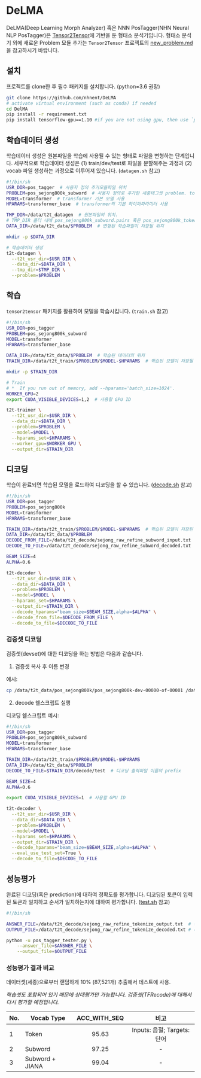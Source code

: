 # DeLMA

DeLMA(Deep Learning Morph Analyzer) 혹은 NNN PosTagger(NHN Neural NLP PosTagger)은 [Tensor2Tensor](https://github.com/tensorflow/tensor2tensor)에 기반을 둔 형태소 분석기입니다.
형태소 분석기 외에 새로운 Problem 모듈 추가는 `Tensor2Tensor` 프로젝트의 [new_problem.md](https://github.com/tensorflow/tensor2tensor/blob/master/docs/new_problem.md)을 참고하시기 바랍니다.

## 설치

프로젝트를 clone한 후 필수 패키지를 설치합니다. (python=3.6 권장)

```bash
git clone https://github.com/nhnent/DeLMA
# activate virtual environment (such as conda) if needed
cd DelMA
pip install -r requirement.txt
pip install tensorflow-gpu==1.10 #if you are not using gpu, then use `pip install tensorflow`
```

## 학습데이터 생성

학습데이터 생성은 원본파일을 학습에 사용될 수 있는 형태로 파일을 변형하는 단계입니다.
세부적으로 학습데이터 생성은 (1) train/dev/test로 파일을 분할해주는 과정과 (2) vocab 파일 생성하는 과정으로 이루어져 있습니다.
(`datagen.sh` 참고)

```bash
#!/bin/sh
USR_DIR=pos_tagger  # 사용자 정의 추가모듈파일 위치
PROBLEM=pos_sejong800k_subword  # 사용자 정의로 추가한 세종태그셋 problem. token(음절)방식을 사용할 경우 pos_sejong800k_token을 사용해야 함
MODEL=transformer  # transformer 기본 모델 사용
HPARAMS=transformer_base  # transformer의 기본 하이퍼파라미터 사용

TMP_DIR=/data/t2t_datagen  # 원본파일의 위치.
# TMP_DIR 폴더 내에 pos_sejong800k_subword.pairs 혹은 pos_sejong800k_token.pairs이라는 이름으로 학습파일이 존재애햐 함
DATA_DIR=/data/t2t_data/$PROBLEM  # 변형된 학습파일이 저장될 위치

mkdir -p $DATA_DIR

# 학습데이터 생성
t2t-datagen \
  --t2t_usr_dir=$USR_DIR \
  --data_dir=$DATA_DIR \
  --tmp_dir=$TMP_DIR \
  --problem=$PROBLEM
```

## 학습

`tensor2tensor` 패키지를 활용하여 모델을 학습시킵니다.
(`train.sh` 참고)

```bash
#!/bin/sh
USR_DIR=pos_tagger
PROBLEM=pos_sejong800k_subword
MODEL=transformer
HPARAMS=transformer_base

DATA_DIR=/data/t2t_data/$PROBLEM  # 학습된 데이터의 위치
TRAIN_DIR=/data/t2t_train/$PROBLEM/$MODEL-$HPARAMS  # 학습된 모델이 저장될 위치

mkdir -p $TRAIN_DIR

# Train
# *  If you run out of memory, add --hparams='batch_size=1024'.
WORKER_GPU=2
export CUDA_VISIBLE_DEVICES=1,2  # 사용할 GPU ID

t2t-trainer \
  --t2t_usr_dir=$USR_DIR \
  --data_dir=$DATA_DIR \
  --problem=$PROBLEM \
  --model=$MODEL \
  --hparams_set=$HPARAMS \
  --worker_gpu=$WORKER_GPU \
  --output_dir=$TRAIN_DIR
```

## 디코딩

학습이 완료되면 학습된 모델을 로드하여 디코딩을 할 수 있습니다.
([decode.sh](https://github.com/nhnent/DeLMA/blob/dev/decode.sh) 참고)

```bash
#!/bin/sh
USR_DIR=pos_tagger
PROBLEM=pos_sejong800k
MODEL=transformer
HPARAMS=transformer_base

TRAIN_DIR=/data/t2t_train/$PROBLEM/$MODEL-$HPARAMS  # 학습된 모델이 저장된 경로
DATA_DIR=/data/t2t_data/$PROBLEM
DECODE_FROM_FILE=/data/t2t_decode/sejong_raw_refine_subword_input.txt  # 디코딩을 위한 입력 파일
DECODE_TO_FILE=/data/t2t_decode/sejong_raw_refine_subword_decoded.txt  # 디코딩 결과를 출력할 파일

BEAM_SIZE=4
ALPHA=0.6

t2t-decoder \
  --t2t_usr_dir=$USR_DIR \
  --data_dir=$DATA_DIR \
  --problem=$PROBLEM \
  --model=$MODEL \
  --hparams_set=$HPARAMS \
  --output_dir=$TRAIN_DIR \
  --decode_hparams="beam_size=$BEAM_SIZE,alpha=$ALPHA" \
  --decode_from_file=$DECODE_FROM_FILE \
  --decode_to_file=$DECODE_TO_FILE
 ```

### 검증셋 디코딩

검증셋(devset)에 대한 디코딩을 하는 방법은 다음과 같습니다.

1. 검증셋 복사 후 이름 변경

예시:

```bash
cp /data/t2t_data/pos_sejong800k/pos_sejong800k-dev-00000-of-00001 /data/t2t_data/pos_sejong800k/pos_sejong800k-test-00000-of-00001
```

2. decode 쉘스크립트 실행

디코딩 쉘스크립트 예시:

```bash
#!/bin/sh
USR_DIR=pos_tagger
PROBLEM=pos_sejong800k_subword
MODEL=transformer
HPARAMS=transformer_base

TRAIN_DIR=/data/t2t_train/$PROBLEM/$MODEL-$HPARAMS
DATA_DIR=/data/t2t_data/$PROBLEM
DECODE_TO_FILE=$TRAIN_DIR/decode/test  # 디코딩 출력파일 이름의 prefix

BEAM_SIZE=4
ALPHA=0.6

export CUDA_VISIBLE_DEVICES=1  # 사용할 GPU ID

t2t-decoder \
  --t2t_usr_dir=$USR_DIR \
  --data_dir=$DATA_DIR \
  --problem=$PROBLEM \
  --model=$MODEL \
  --hparams_set=$HPARAMS \
  --output_dir=$TRAIN_DIR \
  --decode_hparams="beam_size=$BEAM_SIZE,alpha=$ALPHA" \
  --eval_use_test_set=True \
  --decode_to_file=$DECODE_TO_FILE
```

## 성능평가

완료된 디코딩(혹은 prediction)에 대하여 정확도를 평가합니다.
디코딩된 토큰이 입력된 토큰과 일치하고 순서가 일치하는지에 대하여 평가합니다.
([test.sh](https://github.com/nhnent/DeLMA/blob/dev/test.sh) 참고)

```bash
#!/bin/sh

ANSWER_FILE=/data/t2t_decode/sejong_raw_refine_tokenize_output.txt  # 정답파일
OUTPUT_FILE=/data/t2t_decode/sejong_raw_refine_tokenize_decoded.txt # 디코딩 출력파일

python -u pos_tagger_tester.py \
    --answer_file=$ANSWER_FILE \
    --output_file=$OUTPUT_FILE
```

### 성능평가 결과 비교

데이터셋(세종)으로부터 랜덤하게 10% (87,521개) 추출해서 테스트에 사용.

*학습셋도 포함되어 있기 때문에 상대평가만 가능합니다. 검증셋(TFRecode)에 대해서 다시 평가할 예정입니다.*

No. | Vocab Type | ACC_WITH_SEQ | 비고
--- | --- | :---: | :---:
1 | Token | 95.63 | Inputs: 음절; Targets: 단어
2 | Subword | 97.25 | -
3 | Subword + JIANA | 99.04 | -
